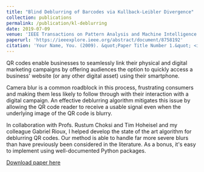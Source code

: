 ```yaml
---
title: "Blind Deblurring of Barcodes via Kullback-Leibler Divergence"
collection: publications
permalink: /publication/kl-deblurring
date: 2019-07-09
venue: 'IEEE Transactions on Pattern Analysis and Machine Intelligence'
paperurl: 'https://ieeexplore.ieee.org/abstract/document/8758192'
citation: 'Your Name, You. (2009). &quot;Paper Title Number 1.&quot; <i>Journal 1</i>. 1(1).'
---
```

QR codes enable businesses to seamlessly link their physical and digital marketing campaigns by offering audiences the option to quickly access a business' website (or any other digital asset) using their smartphone.

Camera blur is a common roadblock in this process, frustrating consumers and making them less likely to follow through with their interaction with a digital campaign. An effective deblurring algorithm mitigates this issue by allowing the QR code reader to receive a usable signal even when the underlying image of the QR code is blurry.

In collaboration with Profs. Rustum Choksi and Tim Hoheisel and my colleague Gabriel Rioux, I helped develop the state of the art algorithm for deblurring QR codes. Our method is able to handle far more severe blurs than have previously been considered in the literature. As a bonus, it's easy to implement using well-documented Python packages.

[Download paper here](http://www.math.mcgill.ca/rchoksi/pub/KL.pdf)
